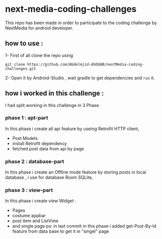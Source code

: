 ﻿# next-media-coding-challenges
This repo has been made in order to participate to the coding challenge by NextMedia for android developer.

##  how to use :
1- First of all clone the repo using
  ```
  git clone https://github.com/Abdelmjid-ASOUAB/nextMedia-coding-challenges.git
  ```

2- Open it by Android-Studio , wait gradle to get dependencies and
 ``` run ``` it.

##  how i worked in this challenge  :
I had split working in this challenge in 3 Phase

### phase 1 : apt-part
In this phase i create all api feature by useing Retrofit HTTP client,
  - Post Models 
  - install  Retrofit dependency
  - fetched post data from api by page 
 
### phase 2 : database-part
In this phase i create an Offline mode feature 
by  storing posts in local database , i use for database Room SQLite,

### phase 3 : view-part
In this phase i create view Widget :
  - Pages 
  - costume appbar
  - post item and ListView 
  - and single page
ps:  in last commit in this phase i added get-Post-By-Id feature from data base to get it in "singel" page  
